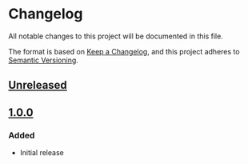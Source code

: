 # Changelog

All notable changes to this project will be documented in this file.

The format is based on [Keep a Changelog](https://keepachangelog.com/en/1.1.0/),
and this project adheres to [Semantic Versioning](https://semver.org/spec/v2.0.0.html).

## [Unreleased]

## [1.0.0]

### Added

- Initial release

[1.0.0]: https://github.com/nalanj/mockable-modules/compare/a4228fe8776f0a671560f8dff3b403906051a1dc...v1.0.0
[unreleased]: https://github.com/nalanj/mockable-modules/compare/main...1.0.0

